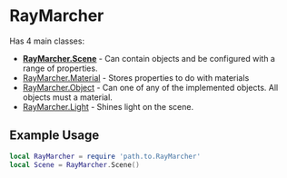 # RayMarcher

Has 4 main classes:

- [**RayMarcher.Scene**](./Scene.md) - Can contain objects and be configured with a range of properties.
- [RayMarcher.Material]() - Stores properties to do with materials
- [RayMarcher.Object]() - Can one of any of the implemented objects. All objects must a material.
- [RayMarcher.Light]() - Shines light on the scene.

## Example Usage

```lua
local RayMarcher = require 'path.to.RayMarcher'
local Scene = RayMarcher.Scene()
```
